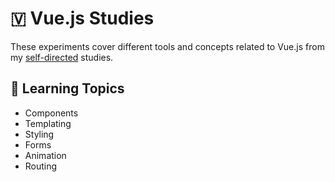 # 🇻 Vue.js Studies

These experiments cover different tools and concepts related to Vue.js from my [self-directed](https://github.com/DanielBrito/self-learning) studies.

## 📑 Learning Topics

- Components
- Templating
- Styling
- Forms
- Animation
- Routing
